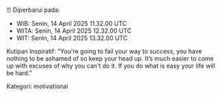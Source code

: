 ⏰ Diperbarui pada:
- WIB: Senin, 14 April 2025 11.32.00 UTC
- WITA: Senin, 14 April 2025 12.32.00 UTC
- WIT: Senin, 14 April 2025 13.32.00 UTC

Kutipan Inspiratif:
"You're going to fail your way to success, you have nothing to be ashamed of so keep your head up. It’s much easier to come up with excuses of why you can't do it. If you do what is easy your life will be hard."


Kategori: motivational

